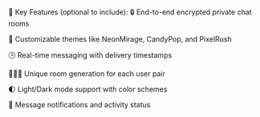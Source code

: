 🧩 Key Features (optional to include):
🔒 End-to-end encrypted private chat rooms

🎨 Customizable themes like NeonMirage, CandyPop, and PixelRush

🕒 Real-time messaging with delivery timestamps

🧑‍🤝‍🧑 Unique room generation for each user pair

🌓 Light/Dark mode support with color schemes

🔔 Message notifications and activity status
